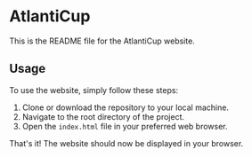# AtlantiCup

This is the README file for the AtlantiCup website.

## Usage

To use the website, simply follow these steps:

1. Clone or download the repository to your local machine.
2. Navigate to the root directory of the project.
3. Open the `index.html` file in your preferred web browser.

That's it! The website should now be displayed in your browser.

